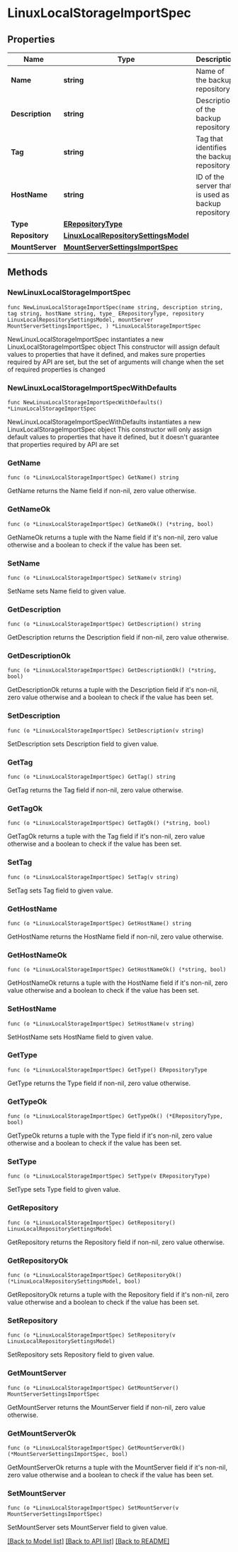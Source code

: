 # LinuxLocalStorageImportSpec

## Properties

Name | Type | Description | Notes
------------ | ------------- | ------------- | -------------
**Name** | **string** | Name of the backup repository. | 
**Description** | **string** | Description of the backup repository. | 
**Tag** | **string** | Tag that identifies the backup repository. | 
**HostName** | **string** | ID of the server that is used as a backup repository. | 
**Type** | [**ERepositoryType**](ERepositoryType.md) |  | 
**Repository** | [**LinuxLocalRepositorySettingsModel**](LinuxLocalRepositorySettingsModel.md) |  | 
**MountServer** | [**MountServerSettingsImportSpec**](MountServerSettingsImportSpec.md) |  | 

## Methods

### NewLinuxLocalStorageImportSpec

`func NewLinuxLocalStorageImportSpec(name string, description string, tag string, hostName string, type_ ERepositoryType, repository LinuxLocalRepositorySettingsModel, mountServer MountServerSettingsImportSpec, ) *LinuxLocalStorageImportSpec`

NewLinuxLocalStorageImportSpec instantiates a new LinuxLocalStorageImportSpec object
This constructor will assign default values to properties that have it defined,
and makes sure properties required by API are set, but the set of arguments
will change when the set of required properties is changed

### NewLinuxLocalStorageImportSpecWithDefaults

`func NewLinuxLocalStorageImportSpecWithDefaults() *LinuxLocalStorageImportSpec`

NewLinuxLocalStorageImportSpecWithDefaults instantiates a new LinuxLocalStorageImportSpec object
This constructor will only assign default values to properties that have it defined,
but it doesn't guarantee that properties required by API are set

### GetName

`func (o *LinuxLocalStorageImportSpec) GetName() string`

GetName returns the Name field if non-nil, zero value otherwise.

### GetNameOk

`func (o *LinuxLocalStorageImportSpec) GetNameOk() (*string, bool)`

GetNameOk returns a tuple with the Name field if it's non-nil, zero value otherwise
and a boolean to check if the value has been set.

### SetName

`func (o *LinuxLocalStorageImportSpec) SetName(v string)`

SetName sets Name field to given value.


### GetDescription

`func (o *LinuxLocalStorageImportSpec) GetDescription() string`

GetDescription returns the Description field if non-nil, zero value otherwise.

### GetDescriptionOk

`func (o *LinuxLocalStorageImportSpec) GetDescriptionOk() (*string, bool)`

GetDescriptionOk returns a tuple with the Description field if it's non-nil, zero value otherwise
and a boolean to check if the value has been set.

### SetDescription

`func (o *LinuxLocalStorageImportSpec) SetDescription(v string)`

SetDescription sets Description field to given value.


### GetTag

`func (o *LinuxLocalStorageImportSpec) GetTag() string`

GetTag returns the Tag field if non-nil, zero value otherwise.

### GetTagOk

`func (o *LinuxLocalStorageImportSpec) GetTagOk() (*string, bool)`

GetTagOk returns a tuple with the Tag field if it's non-nil, zero value otherwise
and a boolean to check if the value has been set.

### SetTag

`func (o *LinuxLocalStorageImportSpec) SetTag(v string)`

SetTag sets Tag field to given value.


### GetHostName

`func (o *LinuxLocalStorageImportSpec) GetHostName() string`

GetHostName returns the HostName field if non-nil, zero value otherwise.

### GetHostNameOk

`func (o *LinuxLocalStorageImportSpec) GetHostNameOk() (*string, bool)`

GetHostNameOk returns a tuple with the HostName field if it's non-nil, zero value otherwise
and a boolean to check if the value has been set.

### SetHostName

`func (o *LinuxLocalStorageImportSpec) SetHostName(v string)`

SetHostName sets HostName field to given value.


### GetType

`func (o *LinuxLocalStorageImportSpec) GetType() ERepositoryType`

GetType returns the Type field if non-nil, zero value otherwise.

### GetTypeOk

`func (o *LinuxLocalStorageImportSpec) GetTypeOk() (*ERepositoryType, bool)`

GetTypeOk returns a tuple with the Type field if it's non-nil, zero value otherwise
and a boolean to check if the value has been set.

### SetType

`func (o *LinuxLocalStorageImportSpec) SetType(v ERepositoryType)`

SetType sets Type field to given value.


### GetRepository

`func (o *LinuxLocalStorageImportSpec) GetRepository() LinuxLocalRepositorySettingsModel`

GetRepository returns the Repository field if non-nil, zero value otherwise.

### GetRepositoryOk

`func (o *LinuxLocalStorageImportSpec) GetRepositoryOk() (*LinuxLocalRepositorySettingsModel, bool)`

GetRepositoryOk returns a tuple with the Repository field if it's non-nil, zero value otherwise
and a boolean to check if the value has been set.

### SetRepository

`func (o *LinuxLocalStorageImportSpec) SetRepository(v LinuxLocalRepositorySettingsModel)`

SetRepository sets Repository field to given value.


### GetMountServer

`func (o *LinuxLocalStorageImportSpec) GetMountServer() MountServerSettingsImportSpec`

GetMountServer returns the MountServer field if non-nil, zero value otherwise.

### GetMountServerOk

`func (o *LinuxLocalStorageImportSpec) GetMountServerOk() (*MountServerSettingsImportSpec, bool)`

GetMountServerOk returns a tuple with the MountServer field if it's non-nil, zero value otherwise
and a boolean to check if the value has been set.

### SetMountServer

`func (o *LinuxLocalStorageImportSpec) SetMountServer(v MountServerSettingsImportSpec)`

SetMountServer sets MountServer field to given value.



[[Back to Model list]](../README.md#documentation-for-models) [[Back to API list]](../README.md#documentation-for-api-endpoints) [[Back to README]](../README.md)


